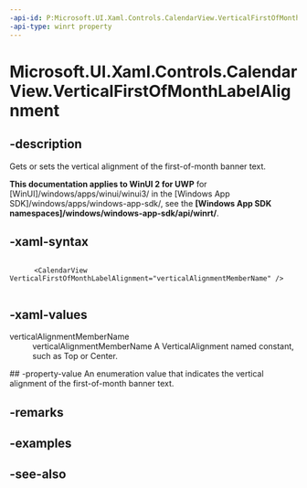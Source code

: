```yaml
---
-api-id: P:Microsoft.UI.Xaml.Controls.CalendarView.VerticalFirstOfMonthLabelAlignment
-api-type: winrt property
---
```


<!-- Property syntax
public Windows.UI.Xaml.VerticalAlignment VerticalFirstOfMonthLabelAlignment { get;  set; }
-->

# Microsoft.UI.Xaml.Controls.CalendarView.VerticalFirstOfMonthLabelAlignment

## -description
Gets or sets the vertical alignment of the first-of-month banner text.

**This documentation applies to WinUI 2 for UWP** for [WinUI]/windows/apps/winui/winui3/ in the [Windows App SDK]/windows/apps/windows-app-sdk/, see the **[Windows App SDK namespaces]/windows/windows-app-sdk/api/winrt/**.

## -xaml-syntax
```xaml

      <CalendarView VerticalFirstOfMonthLabelAlignment="verticalAlignmentMemberName" />
    
```


## -xaml-values
<dl><dt>verticalAlignmentMemberName</dt><dd>verticalAlignmentMemberName A VerticalAlignment named constant, such as Top or Center.</dd>
</dl>
## -property-value
An enumeration value that indicates the vertical alignment of the first-of-month banner text.

## -remarks

## -examples

## -see-also
